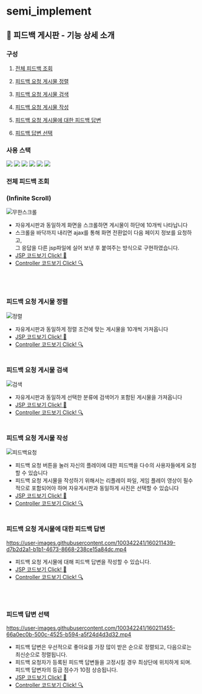 
# semi_implement


## 🔨 피드백 게시판 - 기능 상세 소개

### 구성
1. [전체 피드백 조회](#전체-피드백-조회)

2. [피드백 요청 게시물 정렬](#피드백-요청-게시물-정렬)

3. [피드백 요청 게시물 검색](#피드백-요청-게시물-검색)

4. [피드백 요청 게시물 작성](#피드백-요청-게시물-작성)

5. [피드백 요청 게시물에 대한 피드백 답변](#피드백-요청-게시물에-대한-피드백-답변)

6. [피드백 답변 선택](#피드백-답변-선택)


### 사용 스택
 
  
<img src="https://img.shields.io/badge/JAVA-007396?style=for-the-badge&logo=java&logoColor=white"> <img src="https://img.shields.io/badge/Spring-6DB33F?style=for-the-badge&logo=Spring&logoColor=white"> <img src="https://img.shields.io/badge/mysql-4479A1?style=for-the-badge&logo=mysql&logoColor=white"> <img src="https://img.shields.io/badge/javascript-F7DF1E?style=for-the-badge&logo=javascript&logoColor=black"> <img src="https://img.shields.io/badge/jquery-0769AD?style=for-the-badge&logo=jquery&logoColor=white"> <img src="https://img.shields.io/badge/github-181717?style=for-the-badge&logo=github&logoColor=white">

### 전체 피드백 조회
### (Infinite Scroll) 
![무한스크롤](https://user-images.githubusercontent.com/100342241/160211654-708c902b-6481-4fa1-876b-5b4cc1075972.gif)
- 자유게시판과 동일하게 화면을 스크롤하면 게시물이 하단에 10개씩 나타납니다
- 스크롤을 바닥까지 내리면 ajax를 통해 화면 전환없이 다음 페이지 정보를 요청하고,<br> 그 응답을 다른 jsp파일에 실어 보낸 후 붙여주는 방식으로 구현하였습니다.
- [JSP 코드보기 Click! :monocle_face:](https://github.com/jayPark14/team1/blob/main/semiproject_team1/src/main/webapp/WEB-INF/views/feedback/feedbackForm.jsp)
- [Controller 코드보기 Click! 🔍️](https://github.com/jayPark14/team1/blob/main/semiproject_team1/src/main/java/com/semi/controller/FeedbackController.java)
<br><br>
<br><br>

### 피드백 요청 게시물 정렬
![정렬](https://user-images.githubusercontent.com/100342241/160212179-1bcfc447-15d5-4204-a1ed-a6efad8a48bf.gif)
- 자유게시판과 동일하게 정렬 조건에 맞는 게시물을 10개씩 가져옵니다
- [JSP 코드보기 Click! :monocle_face:](https://github.com/jayPark14/team1/blob/main/semiproject_team1/src/main/webapp/WEB-INF/views/feedback/feedbackForm.jsp)
- [Controller 코드보기 Click! 🔍️](https://github.com/jayPark14/team1/blob/main/semiproject_team1/src/main/java/com/semi/controller/FeedbackController.java)
<br><br>

### 피드백 요청 게시물 검색
![검색](https://user-images.githubusercontent.com/100342241/160211670-26c5fd58-f44b-4c36-993a-a063513760e1.gif)
- 자유게시판과 동일하게 선택한 분류에 검색어가 포함된 게시물을 가져옵니다
- [JSP 코드보기 Click! :monocle_face:](https://github.com/jayPark14/team1/blob/main/semiproject_team1/src/main/webapp/WEB-INF/views/feedback/feedbackForm.jsp)
- [Controller 코드보기 Click! 🔍️](https://github.com/jayPark14/team1/blob/main/semiproject_team1/src/main/java/com/semi/controller/FeedbackController.java)
<br><br>

### 피드백 요청 게시물 작성
![피드백요청](https://user-images.githubusercontent.com/100342241/160211682-b4e419ad-1837-498a-a6ea-2b089f8d34be.gif)
- 피드백 요청 버튼을 눌러 자신의 플레이에 대한 피드백을 다수의 사용자들에게 요청할 수 있습니다
- 피드백 요청 게시물을 작성하기 위해서는 리플레이 파일, 게임 플레이 영상이 필수적으로 포함되어야 하며 자유게시판과 동일하게 사진은 선택할 수 있습니다
- [JSP 코드보기 Click! :monocle_face:](https://github.com/jayPark14/team1/blob/main/semiproject_team1/src/main/webapp/WEB-INF/views/feedback/feedbackwriteForm.jsp)
- [Controller 코드보기 Click! 🔍️](https://github.com/jayPark14/team1/blob/main/semiproject_team1/src/main/java/com/semi/controller/FeedbackController.java)
<br><br>

### 피드백 요청 게시물에 대한 피드백 답변
https://user-images.githubusercontent.com/100342241/160211439-d7b2d2a1-b1b1-4673-8668-238ce15a84dc.mp4
- 피드백 요청 게시물에 대해 피드백 답변을 작성할 수 있습니다.
- [JSP 코드보기 Click! :monocle_face:](https://github.com/jayPark14/team1/blob/main/semiproject_team1/src/main/webapp/WEB-INF/views/feedback/feedbackDetail.jsp)
- [Controller 코드보기 Click! 🔍️](https://github.com/jayPark14/team1/blob/main/semiproject_team1/src/main/java/com/semi/controller/FeedbackController.java)

<br><br>

### 피드백 답변 선택

https://user-images.githubusercontent.com/100342241/160211455-66a0ec0b-500c-4525-b594-a5f24d4d3d32.mp4
- 피드백 답변은 우선적으로 좋아요를 가장 많이 받은 순으로 정렬되고, 다음으로는 최신순으로 정렬됩니다.
- 피드백 요청자가 등록된 피드백 답변들을 고정시킬 경우 최상단에 위치하게 되며. 피드백 답변자의 등급 점수가 10점 상승됩니다.
- [JSP 코드보기 Click! :monocle_face:](https://github.com/jayPark14/team1/blob/main/semiproject_team1/src/main/webapp/WEB-INF/views/feedback/feedbackDetail.jsp)
- [Controller 코드보기 Click! 🔍️](https://github.com/jayPark14/team1/blob/main/semiproject_team1/src/main/java/com/semi/controller/FeedbackController.java)

<br><br>



